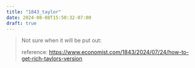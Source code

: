 ```yaml
---
title: "1843_taylor"
date: 2024-08-08T15:50:32-07:00
draft: true
---
```


> Not sure when it will be put out:
>
> reference: https://www.economist.com/1843/2024/07/24/how-to-get-rich-taylors-version

